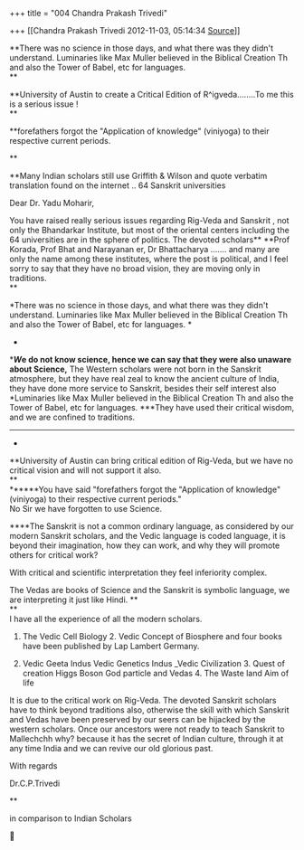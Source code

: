 +++
title = "004 Chandra Prakash Trivedi"

+++
[[Chandra Prakash Trivedi	2012-11-03, 05:14:34 [Source](https://groups.google.com/g/bvparishat/c/XBH-dWvVevA)]]



**There was no science in those days, and what there was they didn't understand. Luminaries like Max Muller believed in the Biblical Creation Th and also the Tower of Babel, etc for languages.  
**

**University of Austin to create a Critical Edition of R^igveda........To me this is a serious issue !  
**

**forefathers forgot the "Application of knowledge" (viniyoga) to their respective current periods.  
  
**

**Many Indian scholars still use Griffith & Wilson and quote verbatim translation found on the internet .. 64 Sanskrit universities  
  
  
Dear Dr. Yadu Moharir,  
  
You have raised really serious issues regarding Rig-Veda and Sanskrit , not only the Bhandarkar Institute, but most of the oriental centers including the 64 universities are in the sphere of politics. The devoted scholars** **Prof Korada, Prof Bhat and Narayanan er, Dr Bhattacharya
....... and many are only the name among these institutes, where the post is political, and I feel sorry to say that they have no broad vision, they are moving only in traditions.   
**

  
*There was no science in those days, and what there was they didn't understand. Luminaries like Max Muller believed in the Biblical Creation Th and also the Tower of Babel, etc for languages. *

*  
****W*e do not know science, hence we can say that they were also unaware about Science,** The Western scholars were not born in the Sanskrit atmosphere, but they have real zeal to know the ancient culture of India, they have done more service to Sanskrit, besides their self interest also *Luminaries like Max Muller believed in the Biblical Creation Th and also the Tower of Babel, etc for languages. ***They have used their critical wisdom, and we are confined to traditions.  
***  
*

  
**University of Austin can bring critical edition of Rig-Veda, but we have no critical vision and will not support it also.  
**  
******You have said "forefathers forgot the "Application of knowledge" (viniyoga) to their respective current periods."  
No Sir we have forgotten to use Science.  
  
****The Sanskrit is not a common ordinary language, as considered by our modern Sanskrit scholars, and the Vedic language is coded language, it is beyond their imagination, how they can work, and why they will promote others for critical work?  
  
With critical and scientific interpretation they feel inferiority complex.  
  
The Vedas are books of Science and the Sanskrit is symbolic language, we are interpreting it just like Hindi. **  
**  
I have all the experience of all the modern scholars.  
  
1. The Vedic Cell Biology 2. Vedic Concept of Biosphere and four books have been published by Lap Lambert Germany.  
  
1. Vedic Geeta Indus Vedic Genetics Indus \_Vedic Civilization 3. Quest of creation Higgs Boson God particle and Vedas 4. The Waste land Aim of life  
  
It is due to the critical work on Rig-Veda. The devoted Sanskrit scholars have to think beyond traditions also, otherwise the skill with which Sanskrit and Vedas have been preserved by our seers can be hijacked by the western scholars. Once our ancestors were not ready to teach Sanskrit to Mallechchh why? because it has the secret of Indian culture, through it at any time India and we can revive our old glorious past.  
  
With regards  
  
Dr.C.P.Trivedi  
  
  
  
**

in comparison to Indian Scholars  



